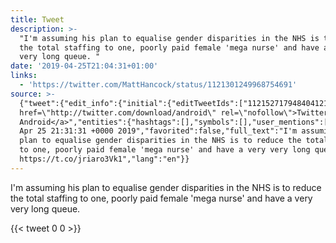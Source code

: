 ```yaml
---
title: Tweet
description: >-
  "I'm assuming his plan to equalise gender disparities in the NHS is to reduce
  the total staffing to one, poorly paid female 'mega nurse' and have a very
  very long queue. "
date: '2019-04-25T21:04:31+01:00'
links:
  - 'https://twitter.com/MattHancock/status/1121301249968754691'
source: >-
  {"tweet":{"edit_info":{"initial":{"editTweetIds":["1121527179484041216"],"editableUntil":"2019-04-25T22:31:31.213Z","editsRemaining":"5","isEditEligible":true}},"retweeted":false,"source":"<a
  href=\"http://twitter.com/download/android\" rel=\"nofollow\">Twitter for
  Android</a>","entities":{"hashtags":[],"symbols":[],"user_mentions":[],"urls":[{"url":"https://t.co/jriaro3Vk1","expanded_url":"https://twitter.com/MattHancock/status/1121301249968754691","display_url":"twitter.com/MattHancock/st…","indices":["169","192"]}]},"display_text_range":["0","192"],"favorite_count":"0","id_str":"1121527179484041216","truncated":false,"retweet_count":"0","id":"1121527179484041216","possibly_sensitive":false,"created_at":"Thu
  Apr 25 21:31:31 +0000 2019","favorited":false,"full_text":"I'm assuming his
  plan to equalise gender disparities in the NHS is to reduce the total staffing
  to one, poorly paid female 'mega nurse' and have a very very long queue.
  https://t.co/jriaro3Vk1","lang":"en"}}
---
```

I'm assuming his plan to equalise gender disparities in the NHS is to reduce the total staffing to one, poorly paid female 'mega nurse' and have a very very long queue. 
    
{{< tweet 0 0 >}}
    
